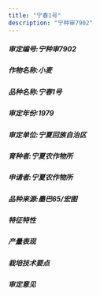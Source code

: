 ```yaml
---
title: "宁春1号"
description: "宁种审7902"
---
```

##### 审定编号:宁种审7902

##### 作物名称:小麦

##### 品种名称:宁春1号

##### 审定年份:1979

##### 审定单位:宁夏回族自治区

##### 育种者:宁夏农作物所

##### 申请者:宁夏农作物所

##### 品种来源:墨巴65/宏图

##### 特征特性


##### 产量表现


##### 栽培技术要点


##### 审定意见

